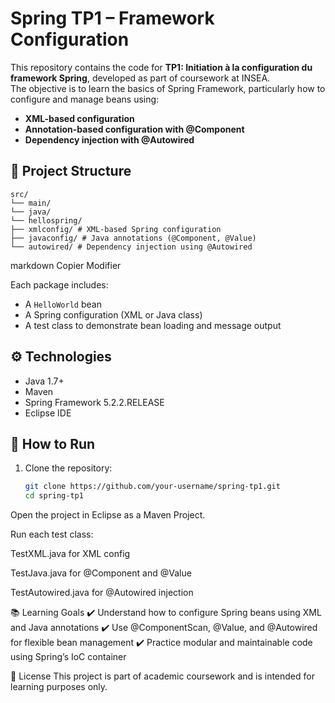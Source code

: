 # Spring TP1 – Framework Configuration

This repository contains the code for **TP1: Initiation à la configuration du framework Spring**, developed as part of coursework at INSEA.  
The objective is to learn the basics of Spring Framework, particularly how to configure and manage beans using:

- **XML-based configuration**
- **Annotation-based configuration with @Component**
- **Dependency injection with @Autowired**

## 🧩 Project Structure
```text
src/
└── main/
└── java/
└── hellospring/
├── xmlconfig/ # XML-based Spring configuration
├── javaconfig/ # Java annotations (@Component, @Value)
└── autowired/ # Dependency injection using @Autowired
```
markdown
Copier
Modifier

Each package includes:
- A `HelloWorld` bean
- A Spring configuration (XML or Java class)
- A test class to demonstrate bean loading and message output

## ⚙️ Technologies

- Java 1.7+
- Maven
- Spring Framework 5.2.2.RELEASE
- Eclipse IDE

## 🚀 How to Run

1. Clone the repository:
   ```bash
   git clone https://github.com/your-username/spring-tp1.git
   cd spring-tp1
Open the project in Eclipse as a Maven Project.

Run each test class:

TestXML.java for XML config

TestJava.java for @Component and @Value

TestAutowired.java for @Autowired injection

📚 Learning Goals
✔️ Understand how to configure Spring beans using XML and Java annotations
✔️ Use @ComponentScan, @Value, and @Autowired for flexible bean management
✔️ Practice modular and maintainable code using Spring’s IoC container

📄 License
This project is part of academic coursework and is intended for learning purposes only.
